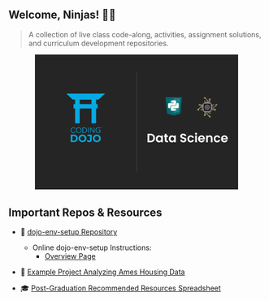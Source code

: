 ## Welcome, Ninjas! 👋🥷 

> A collection of live class code-along, activities, assignment solutions, and curriculum development repositories.


<center> <img src="https://github.com/coding-dojo-data-science/.github/blob/main/images/Data%20Science%20Thumbnail.png?raw=true" width=400></center>


## Important Repos & Resources

- 📀 [dojo-env-setup Repository](https://github.com/coding-dojo-data-science/dojo-env-setup)
    - Online dojo-env-setup Instructions:
      - [Overview Page](https://hackmd.io/@jirvingphd/dojo-env-overview)

- 📔 [Example Project Analyzing Ames Housing Data](https://github.com/coding-dojo-data-science/Example-Project-Analyzing-Ames-Housing)
- 🎓 [Post-Graduation Recommended Resources Spreadsheet](https://github.com/coding-dojo-data-science/.github/blob/main/images/Data%20Science%20Thumbnail.png?raw=true)


<!--

**Here are some ideas to get you started:**

🙋‍♀️ A short introduction - what is your organization all about?
🌈 Contribution guidelines - how can the community get involved?
👩‍💻 Useful resources - where can the community find your docs? Is there anything else the community should know?
🍿 Fun facts - what does your team eat for breakfast?
🧙 Remember, you can do mighty things with the power of [Markdown](https://docs.github.com/github/writing-on-github/getting-started-with-writing-and-formatting-on-github/basic-writing-and-formatting-syntax)
-->
